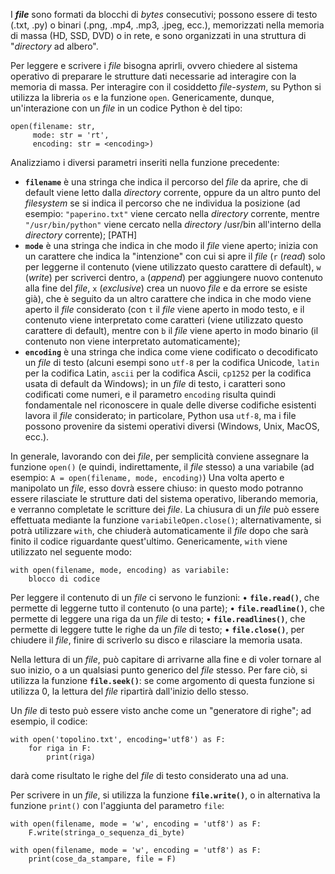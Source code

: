 I ***file*** sono formati da blocchi di *bytes* consecutivi; possono essere di testo (.txt, .py) o binari (.png, .mp4, .mp3, .jpeg, ecc.), memorizzati nella memoria di massa (HD, SSD, DVD) o in rete, e sono organizzati in una struttura di "*directory* ad albero".

Per leggere e scrivere i *file* bisogna aprirli, ovvero chiedere al sistema operativo di preparare le strutture dati necessarie ad interagire con la
memoria di massa. Per interagire con il cosiddetto *file-system*, su Python si utilizza la libreria ```os``` e la funzione ```open```. Genericamente, dunque, un'interazione con un *file* in un codice Python è del tipo:

```
open(filename: str,
	 mode: str = 'rt',
	 encoding: str = <encoding>)
```

Analizziamo i diversi parametri inseriti nella funzione precedente:
- **```filename```** è una stringa che indica il percorso del *file* da aprire, che di default viene letto dalla *directory* corrente, oppure da un altro punto del *filesystem* se si indica il percorso che ne individua la posizione (ad esempio: ```"paperino.txt"``` viene cercato nella *directory* corrente, mentre ```"/usr/bin/python"``` viene cercato nella *directory* /usr/bin all'interno della *directory* corrente); [PATH]
- **```mode```** è una stringa che indica in che modo il *file* viene aperto; inizia con un carattere che indica la "intenzione" con cui si apre il *file* (```r``` (*read*) solo per leggerne il contenuto (viene utilizzato questo carattere di default), ```w``` (*write*) per scriverci dentro, ```a``` (*append*) per aggiungere nuovo contenuto alla fine del *file*, ```x``` (*exclusive*) crea un nuovo *file* e da errore se esiste già), che è seguito da un altro carattere che indica in che modo viene aperto il *file* considerato (con ```t``` il *file* viene aperto in modo testo, e il contenuto viene interpretato come caratteri (viene utilizzato questo carattere di default), mentre con ```b``` il *file* viene aperto in modo binario (il contenuto non viene interpretato automaticamente);
- **```encoding```** è una stringa che indica come viene codificato o decodificato un *file* di testo (alcuni esempi sono ```utf-8``` per la codifica Unicode, ```latin``` per la codifica Latin, ```ascii``` per la codifica Ascii, ```cp1252``` per la codifica usata di default da Windows); in un *file* di testo, i caratteri sono codificati come numeri, e il parametro ```encoding``` risulta quindi fondamentale nel riconoscere in quale delle diverse codifiche esistenti lavora il *file* considerato; in particolare, Python usa ```utf-8```, ma i file possono provenire da sistemi operativi diversi (Windows, Unix, MacOS, ecc.).

In generale, lavorando con dei *file*, per semplicità conviene assegnare la funzione ```open()``` (e quindi, indirettamente, il *file* stesso) a una variabile (ad esempio: ```A = open(filename, mode, encoding)```) Una volta aperto e manipolato un *file*, esso dovrà essere chiuso: in questo modo potranno essere rilasciate le strutture dati del sistema operativo, liberando memoria, e verranno completate le scritture dei *file*. La chiusura di un *file* può essere effettuata mediante la funzione ```variabileOpen.close()```; alternativamente, si potrà utilizzare ```with```, che chiuderà automaticamente il *file* dopo che sarà finito il codice riguardante quest'ultimo. Genericamente, ```with``` viene utilizzato nel seguente modo:

```
with open(filename, mode, encoding) as variabile:
	blocco di codice
```
Per leggere il contenuto di un *file* ci servono le funzioni:
• **```file.read()```**, che permette di leggerne tutto il contenuto (o una parte);
• **```file.readline()```**, che permette di leggere una riga da un *file* di testo;
• **```file.readlines()```**, che permette di leggere tutte le righe da un *file* di testo;
• **```file.close()```**, per chiudere il *file*, finire di scriverlo su disco e rilasciare la memoria usata.

Nella lettura di un *file*, può capitare di arrivarne alla fine e di voler tornare al suo inizio, o a un qualsiasi punto generico del *file* stesso. Per fare ciò, si utilizza la funzione **`file.seek()`**: se come argomento di questa funzione si utilizza 0, la lettura del *file* ripartirà dall'inizio dello stesso.

Un *file* di testo può essere visto anche come un "generatore di righe"; ad esempio, il codice:
```
with open('topolino.txt', encoding='utf8') as F:
	for riga in F:
		print(riga)
```
darà come risultato le righe del *file* di testo considerato una ad una.

Per scrivere in un *file*, si utilizza la funzione **`file.write()`**, o in alternativa la funzione `print()` con l'aggiunta del parametro `file`:

```
with open(filename, mode = 'w', encoding = 'utf8') as F:
	F.write(stringa_o_sequenza_di_byte)

with open(filename, mode = 'w', encoding = 'utf8') as F:
	print(cose_da_stampare, file = F)
```



